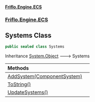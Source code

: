 #### [Friflo.Engine.ECS](index.md#'index')
### [Friflo.Engine.ECS](Friflo.Engine.ECS.md#'Friflo.Engine.ECS')

## Systems Class

```csharp
public sealed class Systems
```

Inheritance [System.Object](https://docs.microsoft.com/en-us/dotnet/api/System.Object#'System.Object') &#129106; Systems

| Methods | |
| :--- | :--- |
| [AddSystem(ComponentSystem)](Systems.AddSystem(ComponentSystem).md#'Friflo.Engine.ECS.Systems.AddSystem(Friflo.Engine.ECS.ComponentSystem)') | |
| [ToString()](Systems.ToString().md#'Friflo.Engine.ECS.Systems.ToString()') | |
| [UpdateSystems()](Systems.UpdateSystems().md#'Friflo.Engine.ECS.Systems.UpdateSystems()') | |
